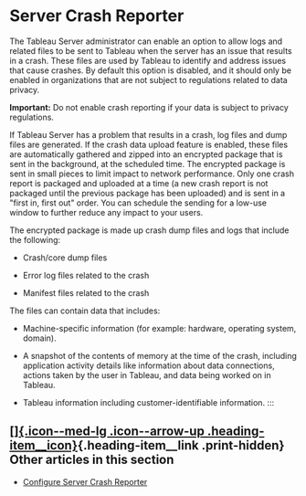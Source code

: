 

Server Crash Reporter
=====================
The Tableau Server administrator can enable an option to allow logs and
related files to be sent to Tableau when the server has an issue that
results in a crash. These files are used by Tableau to identify and
address issues that cause crashes. By default this option is disabled,
and it should only be enabled in organizations that are not subject to
regulations related to data privacy.

**Important:** Do not enable crash reporting if your data is subject to
privacy regulations.

If Tableau Server has a problem that results in a crash, log files and
dump files are generated. If the crash data upload feature is enabled,
these files are automatically gathered and zipped into an encrypted
package that is sent in the background, at the scheduled time. The
encrypted package is sent in small pieces to limit impact to network
performance. Only one crash report is packaged and uploaded at a time (a
new crash report is not packaged until the previous package has been
uploaded) and is sent in a \"first in, first out\" order. You can
schedule the sending for a low-use window to further reduce any impact
to your users.

The encrypted package is made up crash dump files and logs that include
the following:

-   Crash/core dump files

-   Error log files related to the crash

-   Manifest files related to the crash

The files can contain data that includes:

-   Machine-specific information (for example: hardware, operating
    system, domain).

-   A snapshot of the contents of memory at the time of the crash,
    including application activity details like information about data
    connections, actions taken by the user in Tableau, and data being
    worked on in Tableau.

-   Tableau information including customer-identifiable information.
:::

<div>

<div>

[[]{.icon--med-lg .icon--arrow-up .heading-item__icon}](https://help.tableau.com/current/server/en-us/crashdata_server.htm#){.heading-item__link .print-hidden} Other articles in this section
----------------------------------------------------------------------------------------------------------------------------------------------------------------------------------------------

</div>

-   [Configure Server Crash
    Reporter](https://help.tableau.com/current/server/en-us/crashdata_server_config_keys.htm)

